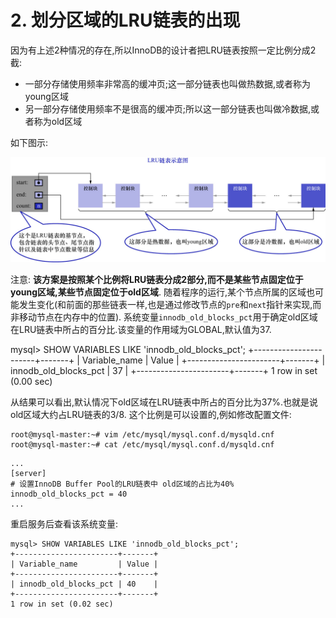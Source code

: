 # 2. 划分区域的LRU链表的出现

因为有上述2种情况的存在,所以InnoDB的设计者把LRU链表按照一定比例分成2截:

- 一部分存储使用频率非常高的缓冲页;这一部分链表也叫做热数据,或者称为young区域
- 另一部分存储使用频率不是很高的缓冲页;所以这一部分链表也叫做冷数据,或者称为old区域

如下图示:

![LRU链表示意图](./img/LRU链表示意图.jpg)

注意: **该方案是按照某个比例将LRU链表分成2部分,而不是某些节点固定位于young区域,某些节点固定位于old区域**.
随着程序的运行,某个节点所属的区域也可能发生变化(和前面的那些链表一样,也是通过修改节点的`pre`和`next`指针来实现,而非移动节点在内存中的位置).
系统变量`innodb_old_blocks_pct`用于确定old区域在LRU链表中所占的百分比.该变量的作用域为GLOBAL,默认值为37.

mysql> SHOW VARIABLES LIKE 'innodb_old_blocks_pct';
+-----------------------+-------+
| Variable_name         | Value |
+-----------------------+-------+
| innodb_old_blocks_pct | 37    |
+-----------------------+-------+
1 row in set (0.00 sec)

从结果可以看出,默认情况下old区域在LRU链表中所占的百分比为37%.也就是说old区域大约占LRU链表的3/8.
这个比例是可以设置的,例如修改配置文件:

```
root@mysql-master:~# vim /etc/mysql/mysql.conf.d/mysqld.cnf
root@mysql-master:~# cat /etc/mysql/mysql.conf.d/mysqld.cnf
```

```
...
[server]
# 设置InnoDB Buffer Pool的LRU链表中 old区域的占比为40%
innodb_old_blocks_pct = 40
...
```

重启服务后查看该系统变量:

```
mysql> SHOW VARIABLES LIKE 'innodb_old_blocks_pct';
+-----------------------+-------+
| Variable_name         | Value |
+-----------------------+-------+
| innodb_old_blocks_pct | 40    |
+-----------------------+-------+
1 row in set (0.02 sec)
```